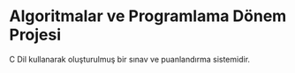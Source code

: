 # Algoritmalar ve Programlama Dönem Projesi
 C Dil kullanarak oluşturulmuş bir sınav ve puanlandırma sistemidir.
